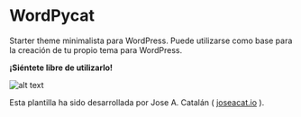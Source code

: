 # WordPycat

Starter theme minimalista para WordPress.
Puede utilizarse como base para la creación de tu propio tema para WordPress.

**¡Siéntete libre de utilizarlo!**

![alt text](https://joseacat.io/wp-content/uploads/2016/12/cropped-logo_elefante-1-300x300.png)


Esta plantilla ha sido desarrollada por Jose A. Catalán ( [joseacat.io](https://joseacat.io) ).
